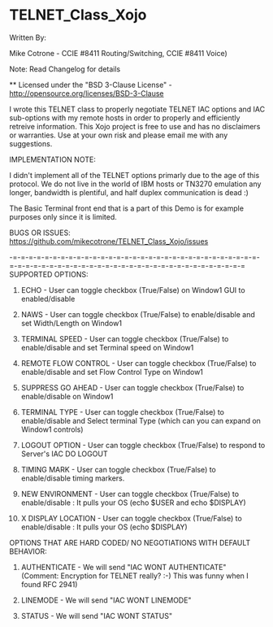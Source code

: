 TELNET_Class_Xojo
=================

Written By:

Mike Cotrone - CCIE #8411 Routing/Switching, CCIE #8411 Voice)

Note: Read Changelog for details

** Licensed under the "BSD 3-Clause License" - http://opensource.org/licenses/BSD-3-Clause

I wrote this TELNET class to properly negotiate TELNET IAC options and IAC sub-options with my remote hosts in order to properly and efficiently retreive information. This Xojo project is free to use
and has no disclaimers or warranties. Use at your own risk and please email me with any suggestions.

IMPLEMENTATION NOTE:

I didn't implement all of the TELNET options primarly due to the age of this protocol. We do not live in the world of IBM hosts or TN3270 emulation any longer, bandwidth is plentiful, and half duplex communication is dead :)

The Basic Terminal front end that is a part of this Demo is for example purposes only since it is limited.


BUGS OR ISSUES:
https://github.com/mikecotrone/TELNET_Class_Xojo/issues


-=-=-=-=-=-=-=-=-=-=-=-=-=-=-=-=-=-=-=-=-=-=-=-=-=-=-=-=-=-=-=-=-=-=-=-=-=-=-=-=-=-=-=-=-=-=-=-=-=-=-=-=-=-=-=-=-=-=-=-=-=
SUPPORTED OPTIONS:

1. ECHO - User can toggle checkbox (True/False) on Window1 GUI to enabled/disable

2. NAWS - User can toggle checkbox (True/False) to enable/disable and set Width/Length on Window1

3. TERMINAL SPEED - User can toggle checkbox (True/False) to enable/disable and set Terminal speed on Window1

4. REMOTE FLOW CONTROL - User can toggle checkbox (True/False) to enable/disable and set Flow Control Type on Window1

5. SUPPRESS GO AHEAD - User can toggle checkbox (True/False) to enable/disable on Window1

6. TERMINAL TYPE - User can toggle checkbox (True/False) to enable/disable and Select terminal Type (which can you can expand on Window1 controls)

7. LOGOUT OPTION - User can toggle checkbox (True/False) to respond to Server's IAC DO LOGOUT 

8. TIMING MARK - User can toggle checkbox (True/False) to enable/disable timing markers.

9. NEW ENVIRONMENT - User can toggle checkbox (True/False) to enable/disable : It pulls your OS (echo $USER and echo $DISPLAY)

10. X DISPLAY LOCATION - User can toggle checkbox (True/False) to enable/disable : It pulls your OS (echo $DISPLAY)



OPTIONS THAT ARE HARD CODED/ NO NEGOTIATIONS  WITH DEFAULT BEHAVIOR:

1. AUTHENTICATE - We will send "IAC WONT AUTHENTICATE" (Comment: Encryption for TELNET really? :-) This was funny when I found RFC 2941)

2. LINEMODE - We will send "IAC WONT LINEMODE"

3. STATUS - We will send "IAC WONT STATUS"


